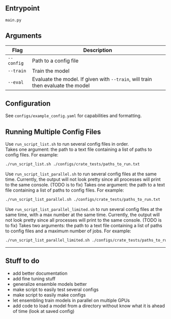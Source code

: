 ## Entrypoint

`main.py`

## Arguments

| Flag | Description |
| ---- | ----------- |
| `--config` | Path to a config file |
| `--train`  | Train the model |
| `--eval`   | Evaluate the model. If given with `--train`, will train then evaluate the model |

## Configuration

See `configs/example_config.yaml` for capabilities and formatting.

## Running Multiple Config Files

Use `run_script_list.sh` to run several config files in order.  
Takes one argument: the path to a text file containing a list of paths to config files. For example:

```bash
./run_script_list.sh ./configs/crate_tests/paths_to_run.txt
```

Use `run_script_list_parallel.sh` to run several config files at the same time. Currently, the output will not look pretty
since all processes will print to the same console. (TODO is to fix)
Takes one argument: the path to a text file containing a list of paths to config files. For example:

```bash
./run_script_list_parallel.sh ./configs/crate_tests/paths_to_run.txt
```

Use `run_script_list_parallel_limited.sh` to run several config files at the same time, with a max number at the same time. Currently, the output will not look pretty since all processes will print to the same console. (TODO is to fix)
Takes two arguments: the path to a text file containing a list of paths to config files and a maximum number of jobs. For example:

```bash
./run_script_list_parallel_limited.sh ./configs/crate_tests/paths_to_run.txt 25
```


---

## Stuff to do

- add better documentation
- add fine tuning stuff
- generalize ensemble models better
- make script to easily test several configs
- make script to easily make configs
- let ensembling train models in parallel on multiple GPUs
- add code to load a model from a directory without know what it is ahead of time (look at saved config)
